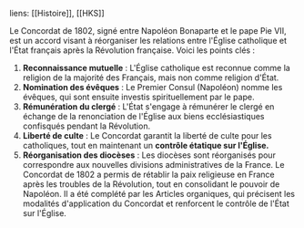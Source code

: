 liens: [[Histoire]], [[HKS]]

Le Concordat de 1802, signé entre Napoléon Bonaparte et le pape Pie VII, est un accord visant à réorganiser les relations entre l'Église catholique et l'État français après la Révolution française. Voici les points clés :
1. **Reconnaissance mutuelle** : L'Église catholique est reconnue comme la religion de la majorité des Français, mais non comme religion d'État.
2. **Nomination des évêques** : Le Premier Consul (Napoléon) nomme les évêques, qui sont ensuite investis spirituellement par le pape.
3. **Rémunération du clergé** : L'État s'engage à rémunérer le clergé en échange de la renonciation de l'Église aux biens ecclésiastiques confisqués pendant la Révolution.
4. **Liberté de culte** : Le Concordat garantit la liberté de culte pour les catholiques, tout en maintenant un **contrôle étatique sur l'Église.**
5. **Réorganisation des diocèses** : Les diocèses sont réorganisés pour correspondre aux nouvelles divisions administratives de la France.
Le Concordat de 1802 a permis de rétablir la paix religieuse en France après les troubles de la Révolution, tout en consolidant le pouvoir de Napoléon. Il a été complété par les Articles organiques, qui précisent les modalités d'application du Concordat et renforcent le contrôle de l'État sur l'Église.